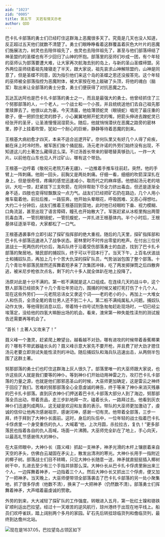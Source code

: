 ```yaml
---
aid: "1023"
zid: "0005"
title: 第五节  天若有情天亦老
author: QDD
---
```


巴卡扎卡部落的勇士们已经盯住这群海上恶魔很多天了。究竟是几天也没人知道，反正超过五天他们就数不清楚了。勇士们眼睁睁看着这群覆盖着灰色大叶片的恶魔们施展法力，树灵也去陪伴祖先了，虫灵也去陪伴祖先了，甚至与他们部落缔结了神圣盟约的圣蝶也有不少回归了山神的怀抱。部落里的巫师们吵成一团，有个年轻的巫师认为部落要遭大难，让大家再次航海去别的岛上，与新的圣山圣蝶缔盟。另外两位巫师绕着祖先陵寝走了半天，跟大家说，祖先哀求山神解除盟约，山神是同意了，但是圣蝶不同意，因为指引他们来这个岛的圣蝶之恩还没报答完。这个年轻的巫师被全部落指控为恶魔附体，被大家按在地上敲破了头顶，将他的魂白（脑浆）取出来让全部落的勇士分食，勇士们便获得了对抗恶魔之力。

瓦达瓦达阿也是巴卡扎卡部落的勇士之一，而且是最强大的勇士。他曾经抓住了三个努那部落的人，一个老人，一个战士和一个小孩，并且统统送他们去自己祖先那里赎罪去了。他很以此为豪。今天清晨，他给薄颈蛇灵（眼镜蛇）唱完了最庄重的歌子，便一把抓住蛇灵的脖子，小心翼翼地掰开蛇灵的嘴，把箭头伸进去蹭蛇灵已经张开的圣牙，让圣液慢慢润湿箭头。随后，他就悄悄潜伏在恶魔之路旁的密林里，脖子上挂着吹管，犹如一个耐心的巨蜥，静静等待着恶魔的到来。

王根基大病初愈才四天，本来不适合巡逻开矿。奈何队里又有好几个人得了疟疾，躺在床上时冷时热，被军医们挨个捅屁股。汤元老许诺的外劳们始终没有出现，不知道这儿的土著怎么藏得这么深。不过汤首长带来的替嗯替真够劲儿，一炸一大片。以前他在山东也见人开过矿山，哪有这个带劲。

王根基一边哼着《敬祝元老院万寿无疆》，一边推着手推车往前赶。突然，他的手臂上一阵刺痛。他刚一回头，前胸又是两处刺痛。仔细一看，细细的吹箭深深扎在身上。但是很奇怪，疼痛的感觉迅速减小，取而代之的麻痒感。他想起汤元老的培训，大吃一惊，赶紧拔下三支吹箭，在同伴帮助下尽全力挤出毒血，但还是逐渐全身不适，四肢也变得轻飘飘没一点力气。战友们已经把矿石扔在路边，几个人用小推车载着他，前拉后推，一路狂奔。他开始头晕眼花，呼吸困难、又恶心得想吐。 大约二十分钟后，战友们推着王根基回到营地，此时他已经眼睑下垂、视力模糊、口角流涎，甚至出现了语言障碍，瞳孔也开始散大了。军医赶紧从冰柜里掏出两管抗毒血清，一管抗眼镜蛇，一管抗蝮蛇，一并扎进王根基体内。半个小时后，王根基体征逐渐平稳，大家都松了一口气。

王根基遇袭事件立即引起了探矿指挥部的绝大重视。随后的几天里，探矿指挥部和巴卡扎卡部落迅速进入了战争状态。密林里时不时传出零星的枪声。在付出三位伏波战士一死两伤的代价后，海兵队终于沿着受伤部落勇士的血迹，找到了巴卡扎卡部落的聚居地。殖民部的捕奴队，终于可以干回本行了。当天下午，上百名伏波战士和捕奴队员，再加上几十个苦大仇深的探矿队员，气势汹汹包围了整个部落。十几个青壮年部落民居然还挥舞着短矛来了次集团冲锋，吃了两发掷弹筒之后四散奔逃，被米尼步枪依次点名，剩下的六十多人就全体趴在地上投降了。

汤原对此是十分不满的。第一桩不满就是这人口组成。在连续几天的战斗中，这个野人部落已经损失了十几个青壮年劳动力，围捕的时候又被打死打伤了十几个人。现在这些外劳们——元老院忌讳女又隶这个词——老的老小的小，再加上一大堆女人和伤员，全须全尾的青壮男人还不到二十人。第二桩不满纯属私人问题。捕奴队动作太快，等他得到消息以后，带着特十四号试剂急匆匆赶赴现场时，一切已经尘埃落定，没给他的四氢大嘛酚出场的机会。看来，澳宋第一种失能性渎剂的测试报告还需要再等机会了。

“首长！土著人又攻来了！”

聂义峰一个激灵，赶紧爬上瞭望台。越看越不对劲，哪有进攻的时候带着香蕉椰果的？哪有不带武器磕长头的？聂义峰示意大家先不要开枪，并且费了好大劲才摁住汤元老要立即测试失能性渎剂的冲动。随后捕奴队和海兵队迅速出击，从两侧半包围了这群土著。

努那部落的勇士们也盯住这群海上灰人很久了。部落里唯一的大巫师跟大家说，也许这些灰人就是我们要等的神仆。等到神仆们开始动用神雷之力，攻打巴卡扎卡部落的力量之源，也就是他们那邪恶圣山的时候，大巫师更加确定，这是雷云之神终于回应了我们。苦难的努那部落全心全意虔诚的祷告，终于等来了神仆来消灭残暴的巴卡扎卡部落。直到灰衣神仆们押送着巴卡扎卡部落大部分人到了海边，努那部落全员出动，带着贡品，走三步趴地拜一次，磕着长头，一路拜过去。他看到灰衣神仆们迅速列成两队，这无疑是欢迎和友善的表示。带队的大巫师更加激动了，虔诚的信仰让他再次感谢祖宗，感谢河神，感谢一切有灵。他带着全部落，三步一拜，终于拜到了大神仆长面前。这时，身后的队伍中，一位年轻的战士指着巴卡扎卡俘虏里一个身受重伤的仇人，大喊着“他，上次月圆，杀拉拉古，复仇！”更多部落民也指着各自的仇人高喊，场面一片沸腾。大巫师完全趴在了地上，手心向天，以最高礼节感谢伟大的神仆。

在大巫师眼中，大神仆长（聂义峰）抓起一支神矛，神矛光滑的木杆上镶嵌着来自天空的矛头，仿佛白云凝固在矛尖上，散发出清冽的寒光。大神仆长用手一指附近的椰子树。部落战士们目不转睛，只见大神仆长随意一送，神矛就直挺挺插入椰树树干中，扎进去至少有三个手指并排那么深。大神仆长从巴卡扎卡俘虏里揪出来三个人，一边挥舞着神矛，一边指着三个人。然后大神仆长又抓出三个俘虏，便又加了一把神矛。当天晚上，大巫师便带领全部落袭击了巴卡扎卡部落的另一处小聚集地，抓了很多俘虏（他数不清），换来了一大把神矛（仍然数不清）。部落勇士们挥舞着神矛，大声唱着最虔诚的赞歌。

外劳的到来，大大减轻了探矿队的工作强度。转眼进入五月，第一批红土镍和铬铁矿顺利运出巴拉望。经过十一天艰苦的逆风航行，琼州港终于出现在地平线上。船员们欢呼雀跃，踏上阔别两个多月的家园。矿石先后转挂琼临货列和儋临货列，最终到达儋州北站。

![现在是1637.05，巴拉望岛占领区如下](/1023/1.webp)
